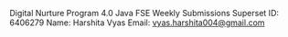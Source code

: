 Digital Nurture Program 4.0 Java FSE Weekly Submissions  Superset ID: 6406279  Name: Harshita Vyas  Email: vyas.harshita004@gmail.com
